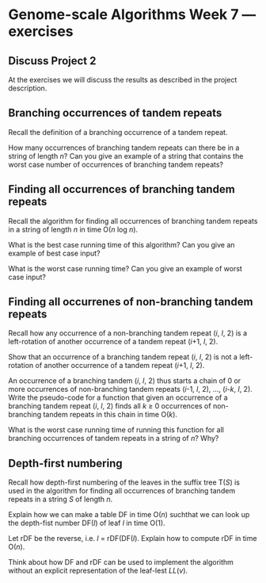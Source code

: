 # Genome-scale Algorithms Week 7 — exercises

## Discuss Project 2

At the exercises we will discuss the results as described in the project description.

## Branching occurrences of tandem repeats

Recall the definition of a branching occurrence of a tandem repeat.

How many occurrences of branching tandem repeats can there be in a
string of length *n*? Can you give an example of a string that
contains the worst case number of occurrences of branching tandem
repeats?

## Finding all occurrences of branching tandem repeats

Recall the algorithm for finding all occurrences of branching tandem
repeats in a string of length *n* in time O(*n* log *n*).

What is the best case running time of this algorithm? Can you give an example of best case input?

What is the worst case running time? Can you give an example of
worst case input?

## Finding all occurrenes of non-branching tandem repeats

Recall how any occurrence of a non-branching tandem repeat (*i*, *l*,
2) is a left-rotation of another occurrence of a tandem repeat (*i*+1,
*l*, 2).

Show that an occurrence of a branching tandem repeat (*i*, *l*,
2) is not a left-rotation of another occurrence of a tandem repeat (*i*+1,
*l*, 2).

An occurrence of a branching tandem (*i*, *l*, 2) thus starts a chain
of 0 or more occurrences of non-branching tandem repeats (*i*-1, *l*,
2), ..., (*i-k*, *l*, 2). Write the pseudo-code for a function that
given an occurrence of a branching tandem repeat (*i*, *l*, 2) finds
all *k* ≥ 0 occurrences of non-branching tandem repeats in this chain
in time O(*k*).

What is the worst case running time of running this function for all
branching occurrences of tandem repeats in a string of *n*? Why?

## Depth-first numbering

Recall how depth-first numbering of the leaves in the suffix tree T(*S*) is
used in the algorithm for finding all occurrences of branching tandem
repeats in a string *S* of length *n*.

Explain how we can make a table DF in time O(*n*) suchthat we can look
up the depth-fist number DF(*l*) of leaf *l* in time O(1).

Let rDF be the reverse, i.e. *l* = rDF(DF(*l*). Explain how to compute
rDF in time O(*n*).

Think about how DF and rDF can be used to implement the algorithm without an
explicit representation of the leaf-lest *LL*(*v*).
